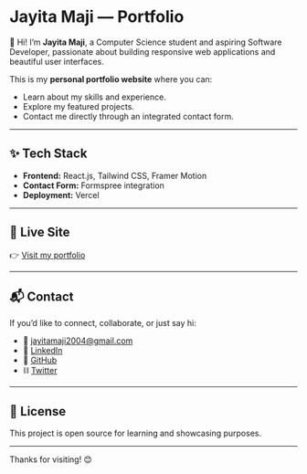 # Jayita Maji — Portfolio

👋 Hi! I’m **Jayita Maji**, a Computer Science student and aspiring Software Developer, passionate about building responsive web applications and beautiful user interfaces.

This is my **personal portfolio website** where you can:
- Learn about my skills and experience.
- Explore my featured projects.
- Contact me directly through an integrated contact form.

---

## ✨ Tech Stack

- **Frontend:** React.js, Tailwind CSS, Framer Motion 
- **Contact Form:** Formspree integration
- **Deployment:** Vercel

---

## 🚀 Live Site

👉 [Visit my portfolio](https://jayita-portfolio.vercel.app)

---

## 📬 Contact

If you’d like to connect, collaborate, or just say hi:
- 📧 [jayitamaji2004@gmail.com](mailto:jayitamaji2004@gmail.com)
- 🔗 [LinkedIn](https://www.linkedin.com/in/jayita-maji-56a221303)
- 🧰 [GitHub](https://github.com/Jayita2004)
- ⛓️ [Twitter](https://x.com/Jayi_04)

---

## 📌 License

This project is open source for learning and showcasing purposes.

---

Thanks for visiting! 😊
